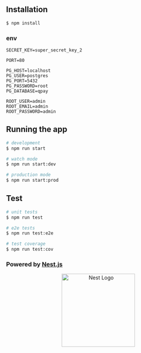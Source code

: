 ## Installation

```bash
$ npm install
```

### env
```
SECRET_KEY=super_secret_key_2

PORT=80

PG_HOST=localhost
PG_USER=postgres
PG_PORT=5432
PG_PASSWORD=root
PG_DATABASE=qpay

ROOT_USER=admin
ROOT_EMAIL=admin
ROOT_PASSWORD=admin
```

## Running the app

```bash
# development
$ npm run start

# watch mode
$ npm run start:dev

# production mode
$ npm run start:prod
```

## Test

```bash
# unit tests
$ npm run test

# e2e tests
$ npm run test:e2e

# test coverage
$ npm run test:cov
```


### Powered by [Nest.js](https://nestjs.com/)
<p align="center">
  <a href="http://nestjs.com/" target="blank"><img src="https://nestjs.com/img/logo-small.svg" width="200" alt="Nest Logo" /></a>
</p>
